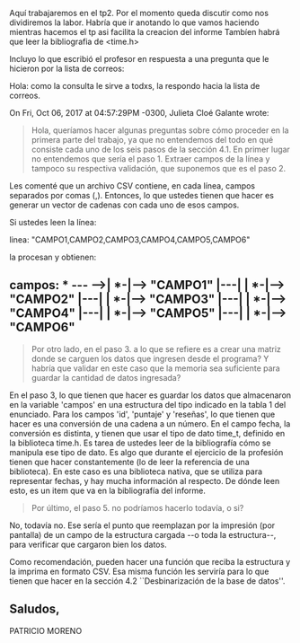 Aquí trabajaremos en el tp2.
Por el momento queda discutir como nos dividiremos la labor.
Habría que ir anotando lo que vamos haciendo mientras hacemos el tp asi facilita la creacion del informe
Tambíen habrá que leer la bibliografia de <time.h>


Incluyo lo que escribió el profesor en respuesta a una pregunta que le hicieron por la lista de correos:

Hola:
como la consulta le sirve a todxs, la respondo hacia la lista de
correos.

On Fri, Oct 06, 2017 at 04:57:29PM -0300, Julieta Cloé Galante wrote:
> Hola, queríamos hacer algunas preguntas sobre cómo proceder en la primera
> parte del trabajo, ya que no entendemos del todo en qué consiste cada uno
> de los seis pasos de la sección 4.1. En primer lugar no entendemos que
> sería el paso 1. Extraer campos de la línea y tampoco su respectiva
> validación, que suponemos que es el paso 2.

Les comenté que un archivo CSV contiene, en cada línea, campos separados
por comas (,). Entonces, lo que ustedes tienen que hacer es generar un
vector de cadenas con cada uno de esos campos.

Si ustedes leen la línea:

linea: "CAMPO1,CAMPO2,CAMPO3,CAMPO4,CAMPO5,CAMPO6"

la procesan y obtienen:

campos: * ---
\-->| *-|--> "CAMPO1"
|---|
| *-|--> "CAMPO2"
|---|
| *-|--> "CAMPO3"
|---|
| *-|--> "CAMPO4"
|---|
| *-|--> "CAMPO5"
|---|
| *-|--> "CAMPO6"
---

> Por otro lado, en el paso 3. a lo que se refiere es a crear una matriz
> donde se carguen los datos que ingresen desde el programa? Y habría que
> validar en este caso que la memoria sea suficiente para guardar la cantidad
> de datos ingresada?

En el paso 3, lo que tienen que hacer es guardar los datos que
almacenaron en la variable 'campos' en una estructura del tipo indicado
en la tabla 1 del enunciado. Para los campos 'id', 'puntaje' y
'reseñas', lo que tienen que hacer es una conversión de una cadena a un
número. En el campo fecha, la conversión es distinta, y tienen que usar
el tipo de dato time_t, definido en la biblioteca time.h. Es tarea de
ustedes leer de la bibliografía cómo se manipula ese tipo de dato. Es
algo que durante el ejercicio de la profesión tienen que hacer
constantemente (lo de leer la referencia de una biblioteca). En este
caso es una biblioteca nativa, que se utiliza para representar fechas, y
hay mucha información al respecto. De dónde leen esto, es un item que va
en la bibliografía del informe.

> Por último, el paso 5. no podríamos hacerlo todavía, o si?

No, todavía no. Ese sería el punto que reemplazan por la impresión (por
pantalla) de un campo de la estructura cargada --o toda la estructura--,
para verificar que cargaron bien los datos.

Como recomendación, pueden hacer una función que reciba la estructura y
la imprima en formato CSV. Esa misma función les serviría para lo que
tienen que hacer en la sección 4.2 ``Desbinarización de la base de
datos''.

Saludos,
--
PATRICIO MORENO
